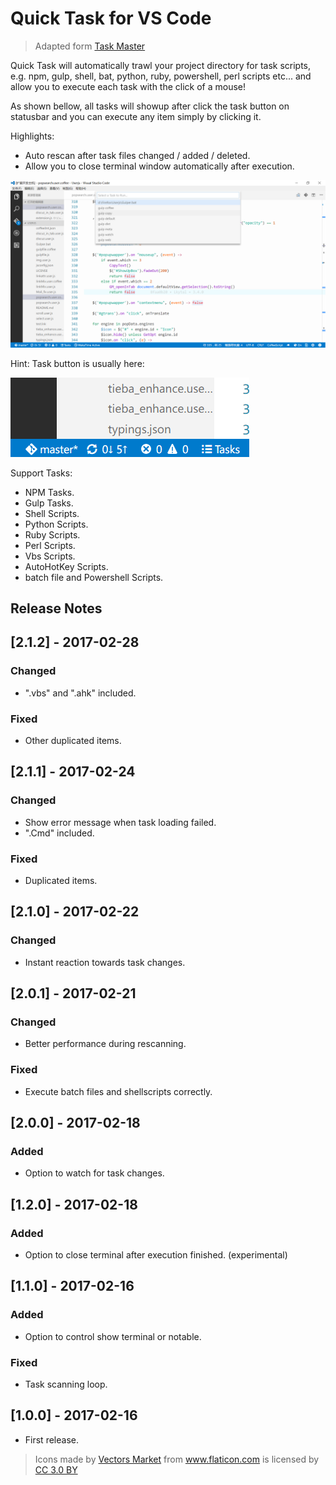 # Quick Task for VS Code

> Adapted form [Task Master](https://marketplace.visualstudio.com/items?itemName=ianhoney.task-master)

Quick Task will automatically trawl your project directory for task scripts,
e.g. npm, gulp, shell, bat, python, ruby, powershell, perl scripts etc...
and allow you to execute each task with the click of a mouse!

As shown bellow, all tasks will showup after click the task button on statusbar and you can
execute any item simply by clicking it.

Highlights:
- Auto rescan after task files changed / added / deleted.
- Allow you to close terminal window automatically after execution.

![Preview](screenshot.png)

Hint: Task button is usually here:

![Preview](button.png)

Support Tasks:
- NPM Tasks.
- Gulp Tasks.
- Shell Scripts.
- Python Scripts.
- Ruby Scripts.
- Perl Scripts.
- Vbs Scripts.
- AutoHotKey Scripts.
- batch file and Powershell Scripts.

## Release Notes

## [2.1.2] - 2017-02-28
### Changed
- ".vbs" and ".ahk" included.

### Fixed
- Other duplicated items.

## [2.1.1] - 2017-02-24
### Changed
- Show error message when task loading failed.
- ".Cmd" included.

### Fixed
- Duplicated items.

## [2.1.0] - 2017-02-22
### Changed
- Instant reaction towards task changes.

## [2.0.1] - 2017-02-21
### Changed
- Better performance during rescanning.

### Fixed
- Execute batch files and shellscripts correctly.

## [2.0.0] - 2017-02-18
### Added
- Option to watch for task changes.

## [1.2.0] - 2017-02-18
### Added
- Option to close terminal after execution finished. (experimental)

## [1.1.0] - 2017-02-16
### Added
- Option to control show terminal or notable.

### Fixed
- Task scanning loop.

## [1.0.0] - 2017-02-16
- First release.

> <div>Icons made by <a href="http://www.flaticon.com/authors/vectors-market" title="Vectors Market">Vectors Market</a> from <a href="http://www.flaticon.com" title="Flaticon">www.flaticon.com</a> is licensed by <a href="http://creativecommons.org/licenses/by/3.0/" title="Creative Commons BY 3.0" target="_blank">CC 3.0 BY</a></div>
